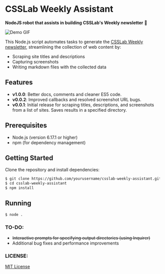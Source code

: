 # CSSLab Weekly Assistant

**NodeJS robot that assists in building CSSLab's Weekly newsletter** 🤖

![Demo GIF](https://media.giphy.com/media/FsCMq6RYX4ySk/giphy.gif)

This Node.js script automates tasks to generate the [CSSLab Weekly newsletter](http://www.csslab.cl/csslab-weekly/), streamlining the collection of web content by:
- Scraping site titles and descriptions
- Capturing screenshots
- Writing markdown files with the collected data

## Features

- **v1.0.0**: Better docs, comments and cleaner ES5 code.
- **v0.0.2**: Improved callbacks and resolved screenshot URL bugs.
- **v0.0.1**: Initial release for scraping titles, descriptions, and screenshots from a list of sites. Saves results in a specified directory.

## Prerequisites

- Node.js (version 6.17.1 or higher)
- npm (for dependency management)

## Getting Started

Clone the repository and install dependencies:

```bash
$ git clone https://github.com/yourusername/csslab-weekly-assistant.git
$ cd csslab-weekly-assistant
$ npm install
```

## Running

```bash
$ node .
```

### TO-DO:

- <s>Interactive prompts for specifying output directories (using Inquirer)</s>
- Additional bug fixes and performance improvements

### LICENSE:

[MIT License](LICENSE)
